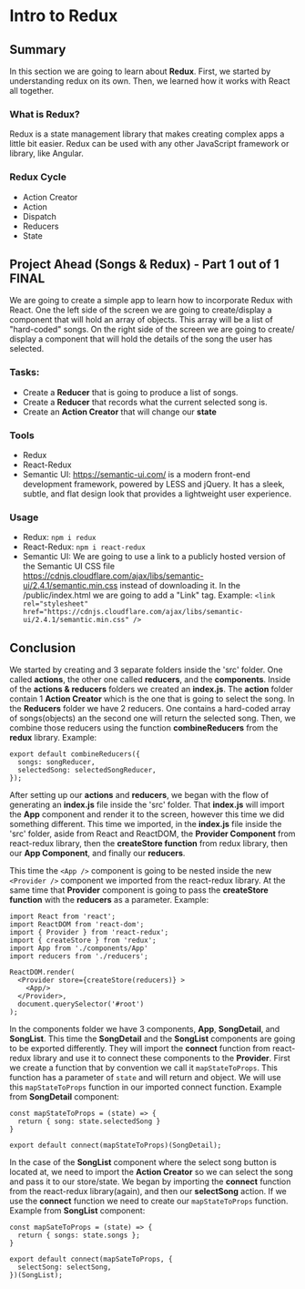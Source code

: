 # Intro to Redux 

## Summary
In this section we are going to learn about **Redux**. First, we started by understanding redux on its own. Then, we learned how it works with React all together.

### What is Redux?
Redux is a state management library that makes creating complex apps a little bit easier. Redux can be used with any other JavaScript framework or library, like Angular.

### Redux Cycle
- Action Creator
- Action
- Dispatch
- Reducers
- State


## Project Ahead (Songs & Redux) - Part 1 out of 1 FINAL
We are going to create a simple app to learn how to incorporate Redux with React. One the left side of the screen we are going to create/display a component that will hold an array of objects. This array will be a list of "hard-coded" songs. On the right side of the screen we are going to create/ display a component that will hold the details of the song the user has selected.

### Tasks:
- Create a **Reducer** that is going to produce a list of songs.
- Create a **Reducer** that records what the current selected song is.
- Create an **Action Creator** that will change our **state**

### Tools
- Redux
- React-Redux 
- Semantic UI: https://semantic-ui.com/ is a modern front-end development framework, powered by LESS and jQuery. It has a sleek, subtle, and flat design look that provides a lightweight user experience.


### Usage
- Redux: `npm i redux`
- React-Redux: `npm i react-redux`
- Semantic UI: We are going to use a link to a publicly hosted version of the Semantic UI CSS file https://cdnjs.cloudflare.com/ajax/libs/semantic-ui/2.4.1/semantic.min.css instead of downloading it. In the /public/index.html we are going to add a "Link" tag. Example: `<link rel="stylesheet" href="https://cdnjs.cloudflare.com/ajax/libs/semantic-ui/2.4.1/semantic.min.css" />`

## Conclusion
We started by creating and 3 separate folders inside the 'src' folder. One called **actions**, the other one called **reducers**, and the **components**. Inside of the **actions & reducers** folders we created an **index.js**. The **action** folder contain 1 **Action Creator** which is the one that is going to select the song. In the **Reducers** folder we have 2 reducers. One contains a hard-coded array of songs(objects) an the second one will return the selected song. Then, we combine those reducers using the function **combineReducers** from the **redux** library. Example:
```
export default combineReducers({
  songs: songReducer,
  selectedSong: selectedSongReducer,
});
```

After setting up our **actions** and **reducers**, we began with the flow of generating an **index.js** file inside the 'src' folder. That **index.js** will import the **App** component and render it to the screen, however this time we did something different. This time we imported, in the **index.js** file inside the 'src' folder, aside from React and ReactDOM, the **Provider Component** from react-redux library, then the **createStore function** from redux library, then our **App Component**, and finally our **reducers**. 

This time the `<App />` component is going to be nested inside the new `<Provider />` component we imported from the react-redux library. At the same time that **Provider** component is going to pass the **createStore function** with the **reducers** as a parameter. Example:
```
import React from 'react';
import ReactDOM from 'react-dom';
import { Provider } from 'react-redux';
import { createStore } from 'redux';
import App from './components/App'
import reducers from './reducers';

ReactDOM.render(
  <Provider store={createStore(reducers)} >
    <App/>
  </Provider>,
  document.querySelector('#root')
);
```
In the components folder we have 3 components, **App**, **SongDetail**, and **SongList**. This time the **SongDetail** and the **SongList** components are going to be exported differently. They will import the **connect** function from react-redux library and use it to connect these components to the **Provider**. First we create a function that by convention we call it `mapStateToProps`. This function has a parameter of `state` and will return and object. We will use this `mapStateToProps` function in our imported connect function. Example from **SongDetail** component:
```
const mapStateToProps = (state) => {
  return { song: state.selectedSong }
}

export default connect(mapStateToProps)(SongDetail);
```

In the case of the **SongList** component where the select song button is located at, we need to import the **Action Creator** so we can select the song and pass it to our store/state. We began by importing the **connect** function from the react-redux library(again), and then our **selectSong** action. If we use the **connect** function we need to create our `mapStateToProps` function.
Example from **SongList** component: 
```
const mapSateToProps = (state) => {
  return { songs: state.songs };
}

export default connect(mapSateToProps, {
  selectSong: selectSong,
})(SongList);
```


